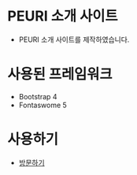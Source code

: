 # PEURI 소개 사이트
* PEURI 소개 사이트를 제작하였습니다.

# 사용된 프레임워크
* Bootstrap 4
* Fontaswome 5

# 사용하기
* <a href="https://seongpark.github.io/Peuri-Introduce-Site/">방문하기</a>
